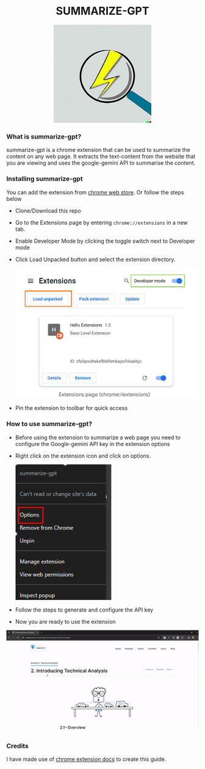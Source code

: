 <div align="center">
    <br>
    <h1>SUMMARIZE-GPT</h1>
    <img src="src/icons/icon2.png">
    <br>
</div>


### What is summarize-gpt?

summarize-gpt is a chrome extension that can be used to summarize the content on any web page. It extracts the text-content from the website that you are viewing and uses the google-gemini API to summarise the content.


### Installing summarize-gpt

You can add the extension from [chrome web store](https://chromewebstore.google.com/detail/fcpgdlnekpdnajmgkchjdnmfnangcecp?hl=en-GB). Or follow the steps below

- Clone/Download this repo
- Go to the Extensions page by entering ```chrome://extensions``` in a new tab.
- Enable Developer Mode by clicking the toggle switch next to Developer mode
- Click Load Unpacked button and select the extension directory.

    ![Load Extension](src/images/install-extension.png)

- Pin the extension to toolbar for quick access

### How to use summarize-gpt?

- Before using the extension to summarize a web page you need to configure the Google-gemini API key in the extension options
- Right click on the extension icon and click on options.

    ![Set API key](src/images/set-api-key.png)

- Follow the steps to generate and configure the API key
- Now you are ready to use the extension

 ![how-to-use](src/images/how-to-use.gif)

### Credits

I have made use of [chrome extension docs](https://developer.chrome.com/docs/extensions/get-started/tutorial/hello-world) to create this guide.